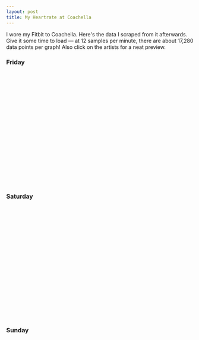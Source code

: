 ```yaml
---
layout: post
title: My Heartrate at Coachella
---
```


I wore my Fitbit to Coachella. Here's the data I scraped from it afterwards.
Give it some time to load — at 12 samples per minute, there are about
17,280 data points per graph! Also click on the artists for a neat preview.

<h3>Friday</h3>
<div id="friday" style="width: 100%; height: 300px;"></div>
<h3>Saturday</h3>
<div id="saturday" style="width: 100%; height: 300px;"></div>
<h3>Sunday</h3>
<div id="sunday" style="width: 100%; height: 300px;"></div>

<script data-main="/public/scripts/coachella"
        src="https://cdnjs.cloudflare.com/ajax/libs/require.js/2.2.0/require.min.js"
        defer></script>

